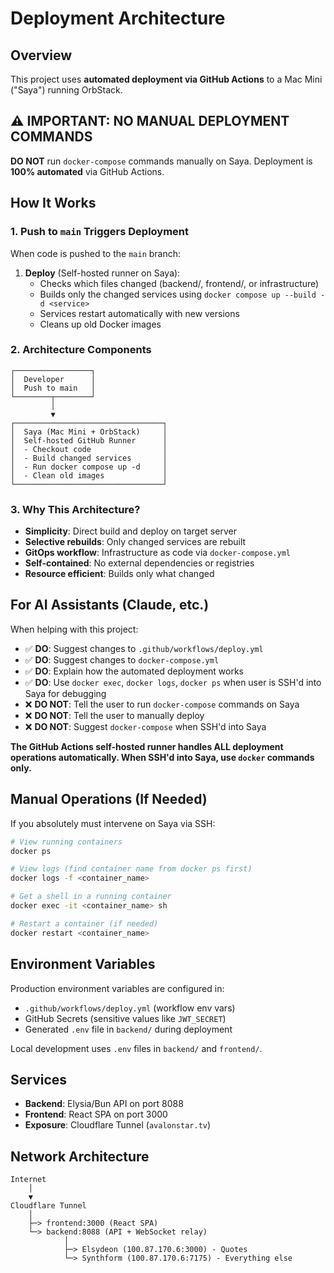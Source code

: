# Deployment Architecture

## Overview

This project uses **automated deployment via GitHub Actions** to a Mac Mini ("Saya") running OrbStack.

## ⚠️ IMPORTANT: NO MANUAL DEPLOYMENT COMMANDS

**DO NOT** run `docker-compose` commands manually on Saya. Deployment is **100% automated** via GitHub Actions.

## How It Works

### 1. Push to `main` Triggers Deployment

When code is pushed to the `main` branch:

1. **Deploy** (Self-hosted runner on Saya):
   - Checks which files changed (backend/, frontend/, or infrastructure)
   - Builds only the changed services using `docker compose up --build -d <service>`
   - Services restart automatically with new versions
   - Cleans up old Docker images

### 2. Architecture Components

```
┌─────────────────┐
│  Developer      │
│  Push to main   │
└────────┬────────┘
         │
         ▼
┌─────────────────────────────────┐
│  Saya (Mac Mini + OrbStack)     │
│  Self-hosted GitHub Runner      │
│  - Checkout code                │
│  - Build changed services       │
│  - Run docker compose up -d     │
│  - Clean old images             │
└─────────────────────────────────┘
```

### 3. Why This Architecture?

- **Simplicity**: Direct build and deploy on target server
- **Selective rebuilds**: Only changed services are rebuilt
- **GitOps workflow**: Infrastructure as code via `docker-compose.yml`
- **Self-contained**: No external dependencies or registries
- **Resource efficient**: Builds only what changed

## For AI Assistants (Claude, etc.)

When helping with this project:

- ✅ **DO**: Suggest changes to `.github/workflows/deploy.yml`
- ✅ **DO**: Suggest changes to `docker-compose.yml`
- ✅ **DO**: Explain how the automated deployment works
- ✅ **DO**: Use `docker exec`, `docker logs`, `docker ps` when user is SSH'd into Saya for debugging
- ❌ **DO NOT**: Tell the user to run `docker-compose` commands on Saya
- ❌ **DO NOT**: Tell the user to manually deploy
- ❌ **DO NOT**: Suggest `docker-compose` when SSH'd into Saya

**The GitHub Actions self-hosted runner handles ALL deployment operations automatically. When SSH'd into Saya, use `docker` commands only.**

## Manual Operations (If Needed)

If you absolutely must intervene on Saya via SSH:

```bash
# View running containers
docker ps

# View logs (find container name from docker ps first)
docker logs -f <container_name>

# Get a shell in a running container
docker exec -it <container_name> sh

# Restart a container (if needed)
docker restart <container_name>
```

## Environment Variables

Production environment variables are configured in:
- `.github/workflows/deploy.yml` (workflow env vars)
- GitHub Secrets (sensitive values like `JWT_SECRET`)
- Generated `.env` file in `backend/` during deployment

Local development uses `.env` files in `backend/` and `frontend/`.

## Services

- **Backend**: Elysia/Bun API on port 8088
- **Frontend**: React SPA on port 3000
- **Exposure**: Cloudflare Tunnel (`avalonstar.tv`)

## Network Architecture

```
Internet
    │
    ▼
Cloudflare Tunnel
    │
    ├─> frontend:3000 (React SPA)
    └─> backend:8088 (API + WebSocket relay)
            │
            ├─> Elsydeon (100.87.170.6:3000) - Quotes
            └─> Synthform (100.87.170.6:7175) - Everything else
```
